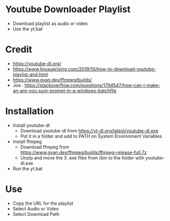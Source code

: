 # Youtube Downloader Playlist
* Download playlist as audio or video
* Use the yt.bat
# Credit
* https://youtube-dl.org/
* https://www.linuxuprising.com/2019/10/how-to-download-youtube-playlist-and.html
* https://www.gyan.dev/ffmpeg/builds/
* Joe : https://stackoverflow.com/questions/1794547/how-can-i-make-an-are-you-sure-prompt-in-a-windows-batchfile
# Installation
* Install youtube-dl
  *  Download youtube-dl from https://yt-dl.org/latest/youtube-dl.exe
  *  Put it in a folder and add to PATH on System Environment Variables
* Install ffmpeg
  *  Download ffmpeg from https://www.gyan.dev/ffmpeg/builds/ffmpeg-release-full.7z
  *  Unzip and move the 3 .exe files from /bin to the folder with youtube-dl.exe
* Run the yt.bat
# Use
* Copy the URL for the playlist
* Select Audio or Video
* Select Download Path